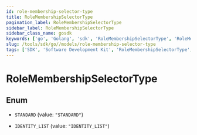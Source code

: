 ```yaml
---
id: role-membership-selector-type
title: RoleMembershipSelectorType
pagination_label: RoleMembershipSelectorType
sidebar_label: RoleMembershipSelectorType
sidebar_class_name: gosdk
keywords: ['go', 'Golang', 'sdk', 'RoleMembershipSelectorType', 'RoleMembershipSelectorType'] 
slug: /tools/sdk/go//models/role-membership-selector-type
tags: ['SDK', 'Software Development Kit', 'RoleMembershipSelectorType', 'RoleMembershipSelectorType']
---
```


# RoleMembershipSelectorType

## Enum


* `STANDARD` (value: `"STANDARD"`)

* `IDENTITY_LIST` (value: `"IDENTITY_LIST"`)


